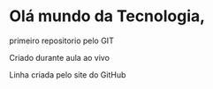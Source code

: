 # Olá mundo da Tecnologia,
 primeiro repositorio pelo GIT

 Criado durante aula ao vivo
 
 Linha criada pelo site do GitHub
